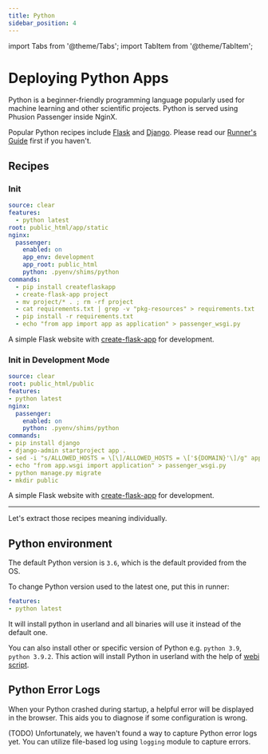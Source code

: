 ```yaml
---
title: Python
sidebar_position: 4
---
```


import Tabs from '@theme/Tabs';
import TabItem from '@theme/TabItem';

# Deploying Python Apps

Python is a beginner-friendly programming language popularly used for machine learning and other scientific projects. Python is served using Phusion Passenger inside NginX.

Popular Python recipes include [Flask](https://flask.palletsprojects.com/) and [Django](https://www.djangoproject.com/). Please read our [Runner's Guide](../features/runner.md) first if you haven't.

## Recipes

<Tabs>
  <TabItem value="flask" label="Flask" default>

### Init

```yaml
source: clear
features:
  - python latest
root: public_html/app/static
nginx:
  passenger:
    enabled: on
    app_env: development
    app_root: public_html
    python: .pyenv/shims/python
commands:
  - pip install createflaskapp
  - create-flask-app project
  - mv project/* . ; rm -rf project
  - cat requirements.txt | grep -v "pkg-resources" > requirements.txt || true
  - pip install -r requirements.txt
  - echo "from app import app as application" > passenger_wsgi.py
```

A simple Flask website with [create-flask-app](https://github.com/isakal/create-flask-app) for development.

  </TabItem>
  <TabItem value="django" label="Django">

### Init in Development Mode

```yaml
source: clear
root: public_html/public
features:
- python latest
nginx:
  passenger:
    enabled: on
    python: .pyenv/shims/python
commands:
- pip install django
- django-admin startproject app .
- sed -i "s/ALLOWED_HOSTS = \[\]/ALLOWED_HOSTS = \['${DOMAIN}'\]/g" app/settings.py
- echo "from app.wsgi import application" > passenger_wsgi.py
- python manage.py migrate
- mkdir public
```

A simple Flask website with [create-flask-app](https://github.com/isakal/create-flask-app) for development.


  </TabItem>
</Tabs>

---


Let's extract those recipes meaning individually.

## Python environment

The default Python version is `3.6`, which is the default provided from the OS.

To change Python version used to the latest  one, put this in runner:

```yaml
features:
- python latest
```

It will install python in userland and all binaries will use it instead of the default one.

You can also install other or specific version of Python e.g. `python 3.9`,  `python 3.9.2`. This action will install Python in userland with the help of [webi script](https://webinstall.dev/python/).


## Python Error Logs

When your Python crashed during startup, a helpful error will be displayed in the browser. This aids you to diagnose if some configuration is wrong.

(TODO) Unfortunately, we haven't found a way to capture Python error logs yet. You can utilize file-based log using `logging` module to capture errors.

